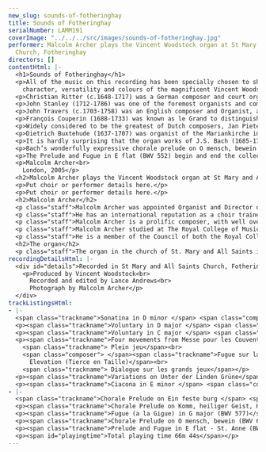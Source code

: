 ```yaml
---
new_slug: sounds-of-fotheringhay
title: Sounds of Fotheringhay
serialNumber: LAMM191
coverImage: "../../../src/images/sounds-of-fotheringhay.jpg"
performer: Malcolm Archer plays the Vincent Woodstock organ at St Mary and All Saints
  Church, Fotheringhay
directors: []
contentHtml: |-
  <h1>Sounds of Fotheringhay</h1>
  <p>All of the music on this recording has been specially chosen to show off the<br>
    character, versatility and colours of the magnificent Vincent Woodstock organ in Fotheringhay Church, and the programme explores masterworks by English, French, Dutch and German composers who lived between the sixteenth and eighteenth centuries.</p>
  <p>Christian Ritter (c.1648-1717) was a German composer and court organist in Halle and Dresden, later working in Stockholm and Hamburg. Of his organ works, only the Suite in F sharp minor and the Sonatina in D minor survive. His style is not dissimilar to that of his contemporary Dietrich Buxtehude, and his splendid Sonatina in D minor combines free, almost improvisatory figurations in the opening and closing sections with a stricter contrapuntal central section.</p>
  <p>John Stanley (1712-1786) was one of the foremost organists and composers of his generation, and after holding several notable London posts he eventually became organist at the Temple Church in 1734. His brilliance as an organist and harpsichordist was well known and his playing attracted many musicians, including Handel on many occasions, to hear him. He was also known for his remarkable musical memory, and since he was virtually blind from an early age, he could commit the keyboard part of an oratorio to memory after only one playing. His works for the organ include three sets of voluntaries, and all are superbly well-crafted for the instrument, the Voluntary in D major being a fine example. The work consists of an Adagio, Andante, Adagio and Allegro moderato. Additionally, he composed several oratorios, concertos for strings, a masque, a cantata and an opera as well as solo instrumental works and many songs. In 1779, John Stanley succeeded William Boyce as Master of the King’s Band of Musicians.</p>
  <p>John Travers (c.1703-1758) was an English composer and Organist, and like John Stanley studied with Maurice Greene. He was choirmaster at St. George’s Chapel, Windsor, and organist of the Chapel Royal. His compositions include organ voluntaries, services and psalm settings for voice and keyboard. The Voluntary in C major is typical of many similar works from that period, starting with a slow introduction and leading to a trumpet tune, which here displays the rather fine trumpet stop at Fotheringhay.</p>
  <p>François Couperin (1688-1733) was known as le Grand to distinguish him from other members of his highly musical family. His early study was with his father and from 1685-1733 he was organist at St. Gervais in Paris. In 1693, aged 25, he was also chosen as one of the organists at the Chapel Royal at Versailles by Louis XIV and later he was made music master to the royal family and harpsichordist at the royal court. He had immense virtuosity on both organ and harpsichord and he composed a vast number of works for both instruments. The Messe pour les Couvents (Mass for the Convents) consists of 27 pieces which are designed to be used liturgically to accompany the Mass, and many of the titles of these pieces describe the registrations which should be used.</p>
  <p>Widely considered to be the greatest of Dutch composers, Jan Pieterszoon Sweelinck (1562-1621) was a teacher, organist and composer who succeeded his father as organist at the Oude Kerk in Amsterdam. His works consist of sacred and secular choral music and pieces for keyboard, and as a teacher he had a profound influence on a number of composers, including the Germans Scheidemann, Scheidt, Praetorius and Hasse, who themselves widely propagated his compositional techniques. His Variations on Unter der Linden Grüne (Under the Linden Green) are four variations on a Dutch secular song which show admirably the composer’s mastery in writing for the organ.</p>
  <p>Dietrich Buxtehude (1637-1707) was organist of the Mariankirche in Lübeck until his death, and a legend in his own lifetime. The stories of Handel (in 1703) and Bach (in 1705) making pilgrimages to meet him and hear him play (Bach walking 250 miles from Arnstadt) are famous, and are recognition of the high esteem in which he was held by musicians throughout Germany and beyond. Both Handel and Bach wanted to follow him as organist at the Mariankirche, but neither wished to marry his daughter, which was a condition of getting the post! Buxtehude’s organ compositions included preludes, fugues, toccatas, chaconnes and chorale preludes, and these were the models on which Bach based so many of his organ works. Buxtehude’s delightful Ciacona in E minor is a skilfully constructed set of variations over a four bar theme, and the inventiveness of the composer’s approach to this form pre-echoes Bach’s magnificent Passacaglia in C minor, where several of Buxtehude’s compositional techniques are to be found. Buxtehude’s approach to the chorale prelude is similarly inventive and original and these works occupy a prominent place in the composer’s output. Not only are they great in number, but they show a deep understanding of the mood and atmosphere of the texts together with a perfection of compositional technique barely surpassed since.</p>
  <p>It is hardly surprising that the organ works of J.S. Bach (1685-1750) owe much to those of Buxtehude. His Fugue in G (a la Gigue) is similar in form and feel to a jig fugue by Buxtehude for manuals only, and is a work of enormous vivacity and spirit for manuals and pedals.</p>
  <p>Bach’s wonderfully expressive chorale prelude on O mensch, bewein dein sünde gross comes from the Orgelbuchlein, and is set for Passiontide. (O man, your grievous sin bemoan). It uses the Buxtehude model of a decorated chorale melody in the right hand, however the heavy ornamentation here imbues this prelude with an extremely special and deeply intense quality, making it one of Bach’s most moving works for the organ.</p>
  <p>The Prelude and Fugue in E flat (BWV 552) begin and end the collection of organ works known as the Clavierübung part 3. The Prelude is the longest that Bach wrote and employs three musical ideas; the first is in a traditional French Overture style with dotted rhythms, the second idea is a staccato motif with echoes, and the third a passage of running semiquavers. The Fugue is in fact three separate fugues all linked by a common theme and pulse. The first is a five part fugue using Italianate counterpoint, the second is for manuals only and combines a fugue subject in quavers with the common theme, and the third brings back that theme, now syncopated against a sparkling fugue subject in quavers and semiquavers. The three sections of this fugue have been thought to represent the three persons of the Trinity, but there is no evidence that this was in Bach’s mind, since he was using an established historic model. Both the Prelude and the Fugue have gained a richly deserved reputation as some of the very finest music in the organ repertory.</p>
  <p>Malcolm Archer<br>
    London, 2005</p>
  <h2>Malcolm Archer plays the Vincent Woodstock organ at St Mary and All Saints Church, Fotheringhay</h2>
  <p>Put choir or performer details here.</p>
  <p>Put choir or performer details here.</p>
  <h2>Malcolm Archer</h2>
  <p class="staff">Malcolm Archer was appointed Organist and Director of Music at St. Paul’s Cathedral in 2004. He previously held similar appointments at Wells Cathedral and Bristol Cathedral, and prior to that was Assistant Organist at Norwich Cathedral. He directs the world-famous choir at St. Paul’s in their busy schedule of services, concerts, recordings and tours.</p>
  <p class="staff">He has an international reputation as a choir trainer, conductor, organ recitalist and composer, and his many recordings have received critical acclaim. He is also frequently invited to direct choral courses and workshops in North America, and as a recitalist he has played in nine European countries, Canada and the USA, where he is represented by Philip Truckenbrod Concert Artists. His organ recordings cover repertoire as diverse as J.S. Bach and Olivier Messiaen and also include recordings of his own music.</p>
  <p class="staff">Malcolm Archer is a prolific composer, with well over two hundred and fifty published works, and he receives frequent commissions from both sides of the Atlantic. Recent commissions have included works for the Southern Cathedrals Festival at Chichester, and a work for the 350th Festival of the Sons of the Clergy at St. Paul’s.</p>
  <p class="staff">Malcolm Archer studied at The Royal College of Music (where he was an RCO Scholar) and Jesus College Cambridge, where he was Organ Scholar. He studied the organ with Ralph Downes, Dame Gillian Weir and Nicolas Kynaston, and composition with Alan Ridout and Dr Herbert Sumsion.</p>
  <p class="staff">He is a member of the Council of both the Royal College of Organists and the Guild of Church Musicians, and he was recently awarded the Honorary Fellowship of the Guild of Church Musicians for his services to church music over many years.</p>
  <h2>The organ</h2>
  <p class="staff">The organ in the church of St. Mary and All Saints in Fotheringhay is “Opus 22” built by Vincent Woodstock. It stands in a prominent position, close to the altar. The use of hammered metal for the front pipes and a solid oak case give the appearance, as a visitor mentioned during the installation in 2000, that “it looks as if it had always stood there”. The organ has mechanical key, pedal and stop action. The natural keys are covered with bone and the sharps are made of ebony with boxwood inlays. The stop knobs are also in ebony, with each name inscribed on a porcelain inlay. The wind system has a single traditional bellows feeding both manual divisions, the pedal being winded separately. The compass of the keyboards is CC - g 56 notes. The compass of the pedals is CC - f 30 notes. The pedal board is straight/concave.</p>
recordingDetailsHtml: |-
  <div id="details">Recorded in St Mary and All Saints Church, Fotheringhay on 26th July 2005 by kind permission of the Vicar and Churchwardens
    <p>Produced by Vincent Woodstock<br>
      Recorded and edited by Lance Andrews<br>
      Photograph by Malcolm Archer</p>
  </div>
trackListingsHtml:
- |-
  <span class="trackname">Sonatina in D minor </span> <span class="composer">Christian Ritter</span>
  <p><span class="trackname">Voluntary in D major </span> <span class="composer">John Stanley</span></p>
  <p><span class="trackname">Voluntary in C major </span> <span class="composer">John Travers</span></p>
  <p><span class="trackname">Four movements from Messe pour les Couvents</span><span class="composer"> François Couperin</span><br>
    <span class="trackname"> Plein jeu</span><br>
    <span class="composer"> </span><span class="trackname">Fugue sur la Trompette<br>
      Elevation (Tierce en Taille)</span><br>
    <span class="trackname"> Dialogue sur les grands jeux</span></p>
  <p><span class="trackname">Variations on Unter der Linden Grüne</span><span class="composer"> Jan Pieterszoon Sweelinck</span></p>
  <p><span class="trackname">Ciacona in E minor </span> <span class="composer">Dietrich Buxtehude</span></p>
- |-
  <span class="trackname">Chorale Prelude on Ein feste burg </span> <span class="composer">Dietrich Buxtehude</span>
  <p><span class="trackname">Chorale Prelude on Komm, heiliger Geist, Herre Gott</span><span class="composer"> Dietrich Buxtehude</span></p>
  <p><span class="trackname">Fugue (a la Gigue) in G major (BWV 577)</span><span class="composer"> Johann Sebastian Bach</span></p>
  <p><span class="trackname">Chorale Prelude on O mensch, bewein (BWV 622) </span> <span class="composer">Johann Sebastian Bach</span></p>
  <p><span class="trackname">Prelude and Fugue in E flat - St. Anne (BWV 552) </span> <span class="composer">Johann Sebastian Bach</span></p>
  <p><span id="playingtime">Total playing time 66m 44s</span></p>
---
```


